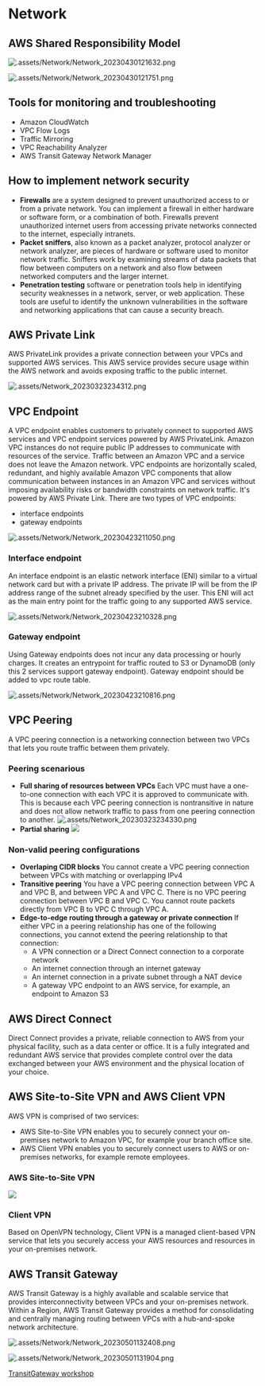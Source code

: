 # Network

## AWS Shared Responsibility Model

![.assets/Network/Network_20230430121632.png](.assets/Network/Network_20230430121632.png)

![.assets/Network/Network_20230430121751.png](.assets/Network/Network_20230430121751.png)

## Tools for monitoring and troubleshooting 

- Amazon CloudWatch
- VPC Flow Logs
- Traffic Mirroring
- VPC Reachability Analyzer
- AWS Transit Gateway Network Manager

## How to implement network security

- **Firewalls** are a system designed to prevent unauthorized access to or from a private network. You can implement a firewall in either hardware or software form, or a combination of both. Firewalls prevent unauthorized internet users from accessing private networks connected to the internet, especially intranets.
- **Packet sniffers**, also known as a packet analyzer, protocol analyzer or network analyzer, are pieces of hardware or software used to monitor network traffic. Sniffers work by examining streams of data packets that flow between computers on a network and also flow between networked computers and the larger internet.
- **Penetration testing** software or penetration tools help in identifying security weaknesses in a network, server, or web application. These tools are useful to identify the unknown vulnerabilities in the software and networking applications that can cause a security breach.

## AWS Private Link
AWS PrivateLink provides a private connection between your VPCs and supported AWS services. This AWS service provides secure usage within the AWS network and avoids exposing traffic to the public internet.

![.assets/Network_20230323234312.png](.assets/Network_20230323234312.png)

## VPC Endpoint

A VPC endpoint enables customers to privately connect to supported AWS services and VPC endpoint services powered by AWS PrivateLink. Amazon VPC instances do not require public IP addresses to communicate with resources of the service. Traffic between an Amazon VPC and a service does not leave the Amazon network. VPC endpoints are horizontally scaled, redundant, and highly available Amazon VPC components that allow communication between instances in an Amazon VPC and services without imposing availability risks or bandwidth constraints on network traffic. It's powered by AWS Private Link. There are two types of VPC endpoints:

- interface endpoints
- gateway endpoints

![.assets/Network/Network_20230423211050.png](.assets/Network/Network_20230423211050.png)

### Interface endpoint
An interface endpoint is an elastic network interface (ENI) similar to a virtual network card but with a private IP address. The private IP will be from the IP address range of the subnet already specified by the user. This ENI will act as the main entry point for the traffic going to any supported AWS service. 

![.assets/Network/Network_20230423210328.png](.assets/Network/Network_20230423210328.png)

### Gateway endpoint

Using Gateway endpoints does not incur any data processing or hourly charges. It creates an entrypoint for traffic routed to S3 or DynamoDB (only this 2 services support gateway endpoint). Gateway endpoint should be added to vpc route table.

![.assets/Network/Network_20230423210816.png](.assets/Network/Network_20230423210816.png)



## VPC Peering
A VPC peering connection is a networking connection between two VPCs that lets you route traffic between them privately. 

### Peering scenarious
- **Full sharing of resources between VPCs**
Each VPC must have a one-to-one connection with each VPC it is approved to communicate with. This is because each VPC peering connection is nontransitive in nature and does not allow network traffic to pass from one peering connection to another.
![.assets/Network_20230323234330.png](.assets/Network_20230323234330.png)
- **Partial sharing**
![ ](.assets/Network_20230323231119.png)


### Non-valid peering configurations
- **Overlaping CIDR blocks**
You cannot create a VPC peering connection between VPCs with matching or overlapping IPv4 
- **Transitive peering**
You have a VPC peering connection between VPC A and VPC B, and between VPC A and VPC C. There is no VPC peering connection between VPC B and VPC C. You cannot route packets directly from VPC B to VPC C through VPC A.
- **Edge-to-edge routing through a gateway or private connection**
If either VPC in a peering relationship has one of the following connections, you cannot extend the peering relationship to that connection:
	- A VPN connection or a Direct Connect connection to a corporate network
	- An internet connection through an internet gateway
	- An internet connection in a private subnet through a NAT device
	- A gateway VPC endpoint to an AWS service, for example, an endpoint to Amazon S3
	
	
## AWS Direct Connect
Direct Connect provides a private, reliable connection to AWS from your physical facility, such as a data center or office. It is a fully integrated and redundant AWS service that provides complete control over the data exchanged between your AWS environment and the physical location of your choice.

## AWS Site-to-Site VPN and AWS Client VPN
AWS VPN is comprised of two services: 
- AWS Site-to-Site VPN enables you to securely connect your on-premises network to Amazon VPC, for example your branch office site. 
- AWS Client VPN enables you to securely connect users to AWS or on-premises networks, for example remote employees. 

### AWS Site-to-Site VPN
![ ](.assets/Network_20230323231729.png)

### Client VPN
Based on OpenVPN technology, Client VPN is a managed client-based VPN service that lets you securely access your AWS resources and resources in your on-premises network.

## AWS Transit Gateway
AWS Transit Gateway is a highly available and scalable service that provides interconnectivity between VPCs and your on-premises network. Within a Region, AWS Transit Gateway provides a method for consolidating and centrally managing routing between VPCs with a hub-and-spoke network architecture.

![.assets/Network/Network_20230501132408.png](.assets/Network/Network_20230501132408.png)

![.assets/Network/Network_20230501131904.png](.assets/Network/Network_20230501131904.png)

[TransitGateway workshop](https://catalog.workshops.aws/networking/en-US/beginner/lab1/030-tgw)
